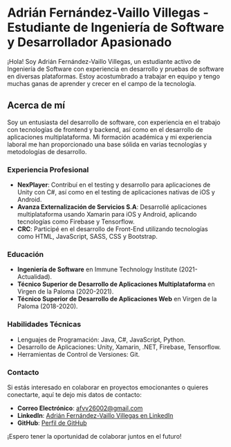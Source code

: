 # Adrián Fernández-Vaillo Villegas - Estudiante de Ingeniería de Software y Desarrollador Apasionado

¡Hola! Soy Adrián Fernández-Vaillo Villegas, un estudiante activo de Ingeniería de Software con experiencia en desarrollo y pruebas de software en diversas plataformas. Estoy acostumbrado a trabajar en equipo y tengo muchas ganas de aprender y crecer en el campo de la tecnología.

## Acerca de mí

Soy un entusiasta del desarrollo de software, con experiencia en el trabajo con tecnologías de frontend y backend, así como en el desarrollo de aplicaciones multiplataforma. Mi formación académica y mi experiencia laboral me han proporcionado una base sólida en varias tecnologías y metodologías de desarrollo.

### Experiencia Profesional

- **NexPlayer**: Contribuí en el testing y desarrollo para aplicaciones de Unity con C#, así como en el testing de aplicaciones nativas de iOS y Android.
- **Avanza Externalización de Servicios S.A**: Desarrollé aplicaciones multiplataforma usando Xamarin para iOS y Android, aplicando tecnologías como Firebase y Tensorflow.
- **CRC**: Participé en el desarrollo de Front-End utilizando tecnologías como HTML, JavaScript, SASS, CSS y Bootstrap.

### Educación

- **Ingeniería de Software** en Immune Technology Institute (2021-Actualidad).
- **Técnico Superior de Desarrollo de Aplicaciones Multiplataforma** en Virgen de la Paloma (2020-2021).
- **Técnico Superior de Desarrollo de Aplicaciones Web** en Virgen de la Paloma (2018-2020).

### Habilidades Técnicas

- Lenguajes de Programación: Java, C#, JavaScript, Python.
- Desarrollo de Aplicaciones: Unity, Xamarin, .NET, Firebase, Tensorflow.
- Herramientas de Control de Versiones: Git.

### Contacto

Si estás interesado en colaborar en proyectos emocionantes o quieres conectarte, aquí te dejo mis datos de contacto:

- **Correo Electrónico**: afvv26002@gmail.com
- **LinkedIn**: [Adrián Fernández-Vaillo Villegas en LinkedIn](#)
- **GitHub**: [Perfil de GitHub](#)

¡Espero tener la oportunidad de colaborar juntos en el futuro!
